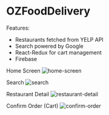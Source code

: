 # OZFoodDelivery

Features:
- Restaurants fetched from YELP API
- Search powered by Google
- React-Redux for cart management 
- Firebase 

Home Screen
![home-screen](https://user-images.githubusercontent.com/99790715/161168960-3fc516c6-d09d-4d49-bbc0-df69cda06dde.PNG)

Search
![search](https://user-images.githubusercontent.com/99790715/161169402-70326f85-fca8-4149-8d38-db3368fcf6b2.jpg)

Restaurant Detail
![restaurant-detail](https://user-images.githubusercontent.com/99790715/161169111-e56130ab-ab5a-4161-be6d-75bb6804e217.jpg)

Confirm Order (Cart)
![confirm-order](https://user-images.githubusercontent.com/99790715/161169157-0d11d8e4-83d0-4eaa-896f-3b6aa99cec76.jpg)
